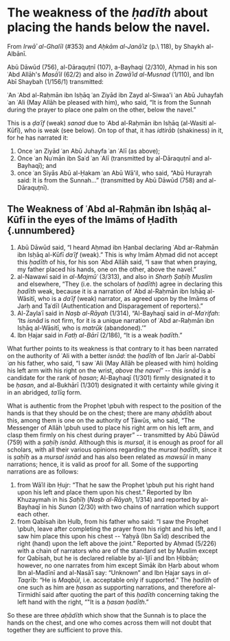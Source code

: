
# The weakness of the _ḥadīth_ about placing the hands below the navel.

From _Irwāʾ al-Ghalīl_ (#353) and _Aḥkām al-Janāʾiz_ (p.\ 118), by Shaykh al-Albānī.

Abū Dāwūd (756), al-Dāraquṭnī (107), a-Bayhaqi (2/310), Aḥmad in his son ʿAbd Allāh's _Masāʾil_ (62/2) and also in _Zawāʾid al-Musnad_ (1/110), and Ibn Abī Shaybah (1/156/1) transmitted:

ʿAn ʿAbd al-Raḥmān ibn Isḥāq ʿan Ziyād ibn Zayd al-Siwaa'i ʿan Abū Juhayfah ʿan ʿAli (May Allāh be pleased with him), who said, “It is from the Sunnah during the prayer to place one palm on the other, below the navel.”

This is a _ḍaʿīf_ (weak) _sanad_ due to ʿAbd al-Raḥmān ibn Isḥāq (al-Wasiti al-Kūfī), who is weak (see below). On top of that, it has _idtirāb_ (shakiness) in it, for he has narrated it:

1. Once ʿan Ziyād ʿan Abū Juhayfa ʿan ʿAlī (as above);
2. Once ʿan Nuʿmān ibn Saʿd ʿan ʿAlī (transmitted by al-Dāraquṭnī and al-Bayhaqī); and
3. once ʿan Siyās Abū al-Ḥakam ʿan Abū Wā'il, who said, “Abū Hurayrah said: It is from the Sunnah...” (transmitted by Abū Dāwūd (758) and al-Dāraquṭnī).

## The Weakness of ʿAbd al-Raḥmān ibn Isḥāq al-Kūfī in the eyes of the Imāms of Ḥadīth {.unnumbered}

1. Abū Dāwūd said, “I heard Aḥmad ibn Ḥanbal declaring ʿAbd ar-Raḥmān ibn Isḥāq al-Kūfī _daʿīf_ (weak).” This is why Imām Aḥmad did not accept this _ḥadīth_ of his, for his son ʿAbd Allāh said, “I saw that when praying, my father placed his hands, one on the other, above the navel.”
2. al-Nawawī said in _al-Majmūʿ_ (3/313), and also in _Sharḥ Ṣaḥīḥ Muslim_ and elsewhere, “They (i.e. the scholars of _ḥadīth_) agree in declaring this _ḥadīth_ weak, because it is a narration of ʿAbd al-Raḥmān ibn Isḥāq al-Wāsitī, who is a _daʿīf_ (weak) narrator, as agreed upon by the Imāms of Jarḥ and Taʿdīl (Authentication and Disparagement of reporters).”
3. Al-Zaylaʿī said in _Naṣb al-Rāyah_ (1/314), “Al-Bayhaqī said in _al-Maʿrifah_: ‘Its _isnād_ is not firm, for it is a unique narration of ʿAbd ar-Raḥmān ibn Isḥāq al-Wāsitī, who is _matrūk_ (abandoned).’”
4. Ibn Ḥajar said in _Fatḥ al-Bārī_ (2/186), “It is a weak _ḥadīth_.”

What further points to its weakness is that contrary to it has been narrated on the authority of ʿAli with a better _isnād_: the _ḥadīth_ of Ibn Jarīr al-Dabbī _ʿan_ his father, who said, “I saw ʿAli (May Allāh be pleased with him) holding his left arm with his right on the wrist, _above the navel_” -- this _isnād_ is a candidate for the rank of _ḥasan_; Al-Bayhaqī (1/301) firmly designated it to be _ḥasan_, and al-Bukhārī (1/301) designated it with certainty while giving it in an abridged, _taʿlīq_ form.

What is authentic from the Prophet \pbuh with respect to the position of the hands is that they should be on the chest; there are many _aḥādīth_ about this, among them is one on the authority of Ṭāwūs, who said, “The Messenger of Allāh \pbuh used to place his right arm on his left arm, and clasp them firmly on his chest during prayer” -- transmitted by Abū Dāwūd (759) with a _ṣaḥīḥ isnād_. Although this is _mursal_, it is enough as proof for all scholars, with all their various opinions regarding the _mursal ḥadīth_, since it is _ṣaḥīḥ_ as a _mursal isnād_ and has also been related as _mawsūl_ in many narrations; hence, it is valid as proof for all. Some of the supporting narrations are as follows:

1. from Wāʾil ibn Ḥujr: “That he saw the Prophet \pbuh put his right hand upon his left and place them upon his chest.” Reported by Ibn Khuzaymah in his _Ṣaḥīḥ_ (_Naṣb al-Rāyah_, 1/314) and reported by al-Bayhaqī in his _Sunan_ (2/30) with two chains of narration which support each other.
2. from Qabīsah ibn Ḥulb, from his father who said: “I saw the Prophet \pbuh, leave after completing the prayer from his right and his left, and I saw him place this upon his chest -- Yaḥyā (Ibn Saʿīd) described the right (hand) upon the left above the joint.” Reported by Aḥmad (5/226) with a chain of narrators who are of the standard set by Muslim except for Qabīsah, but he is declared reliable by al-ʿIjlī and Ibn Ḥibbān; however, no one narrates from him except Simāk ibn Ḥarb about whom Ibn al-Madīnī and al-Nasāʾī say: “Unknown” and Ibn Ḥajar says in _al-Taqrīb_: “He is _Maqbūl_, i.e. acceptable only if supported.” The _ḥadīth_ of one such as him are _ḥasan_ as supporting narrations, and therefore al-Tirmidhī said after quoting the part of this _ḥadīth_ concerning taking the left hand with the right, “"It is a _ḥasan ḥadīth_.”

So these are three _aḥādīth_ which show that the Sunnah is to place the hands on the chest, and one who comes across them will not doubt that together they are sufficient to prove this.


